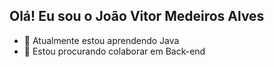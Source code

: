 ## Olá! Eu sou o João Vitor Medeiros Alves

- 🌱 Atualmente estou aprendendo Java
- 👯 Estou procurando colaborar em Back-end


